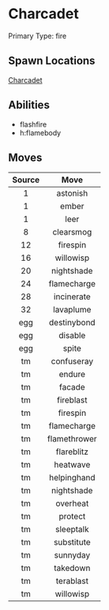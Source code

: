 # Charcadet  
Primary Type: fire  
  
## Spawn Locations  
[Charcadet](/data/spawn_presets/charcadet.md)  
  
## Abilities  
  * flashfire
  * h:flamebody
  
  
## Moves  
  
| Source | Move |  
|:---:|:---:|  
| 1 | astonish |  
| 1 | ember |  
| 1 | leer |  
| 8 | clearsmog |  
| 12 | firespin |  
| 16 | willowisp |  
| 20 | nightshade |  
| 24 | flamecharge |  
| 28 | incinerate |  
| 32 | lavaplume |  
| egg | destinybond |  
| egg | disable |  
| egg | spite |  
| tm | confuseray |  
| tm | endure |  
| tm | facade |  
| tm | fireblast |  
| tm | firespin |  
| tm | flamecharge |  
| tm | flamethrower |  
| tm | flareblitz |  
| tm | heatwave |  
| tm | helpinghand |  
| tm | nightshade |  
| tm | overheat |  
| tm | protect |  
| tm | sleeptalk |  
| tm | substitute |  
| tm | sunnyday |  
| tm | takedown |  
| tm | terablast |  
| tm | willowisp |  
  

